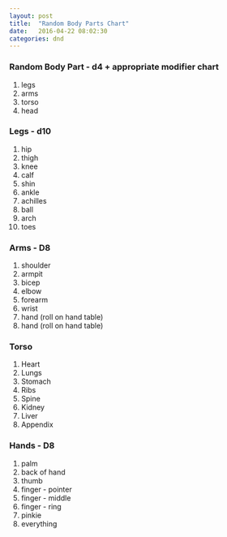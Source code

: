 ```yaml
---
layout: post
title:  "Random Body Parts Chart"
date:   2016-04-22 08:02:30
categories: dnd
---
```


### Random Body Part - d4 + appropriate modifier chart
1.  legs
2.  arms
3.  torso
4.  head

### Legs - d10
1.	hip
2.	thigh
3.	knee
4.	calf
5.	shin
6.	ankle
7.	achilles
8.	ball
9.	arch
10.	toes

### Arms - D8
1.	shoulder
2. 	armpit
3.	bicep
4.	elbow
5.	forearm
6.	wrist
7.	hand (roll on hand table)
8.	hand (roll on hand table)

### Torso
1. Heart
2. Lungs
3. Stomach
4. Ribs
5. Spine
6. Kidney
7. Liver
8. Appendix

### Hands - D8
1.	palm
2.	back of hand
3.	thumb
4.	finger - pointer
5. 	finger - middle
6. 	finger - ring
7. 	pinkie
8.	everything
